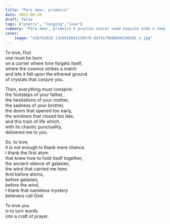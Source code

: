 ```yaml
---
title: "Para amar, primeiro"
date: 2025-08-28
draft: false
tags: ["poetry", "longing","love"]
summary: "Para amar, primeiro é preciso nascer numa esquina onde o tempo se distrai..."
cover:
    image: "536761029_1326910842130570_8474179686646108581_n.jpg"
---
```


To love, first<br>
one must be born<br>
on a corner where time forgets itself,<br>
where the cosmos strikes a match<br>
and lets it fall upon the ethereal ground<br>
of crystals that conjure you.<br>

Then, everything must conspire:<br>
the footsteps of your father,<br>
the hesitations of your mother,<br>
the sadness of your brother,<br>
the doors that opened too early,<br>
the windows that closed too late,<br>
and this train of life which,<br>
with its chaotic punctuality,<br>
delivered me to you.<br>

So, to love,<br>
it is not enough to thank mere chance.<br>
I thank the first atom<br>
that knew how to hold itself together,<br>
the ancient silence of galaxies,<br>
the wind that carried me here.<br>
And before atoms,<br>
before galaxies,<br>
before the wind,<br>
I thank that nameless mystery<br>
believers call God.<br>

To love you<br>
is to turn words<br>
into a craft of prayer.
